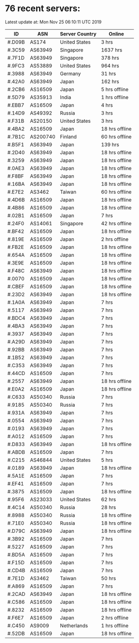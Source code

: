 # 76 recent servers:

Latest update at: Mon Nov 25 06:10:11 UTC 2019

| ID | ASN | Server Country | Online |
| -- | --- | -------------- | ------ |
| #.D09B | AS174 | United States | 3 hrs |
| #.3C59 | AS63949 | Singapore | 1637 hrs |
| #.7F1D | AS63949 | Singapore | 378 hrs |
| #.9FC3 | AS53889 | United States | 964 hrs |
| #.3988 | AS63949 | Germany | 31 hrs |
| #.42A0 | AS63949 | Japan | 162 hrs |
| #.2CB6 | AS16509 | Japan | 5 hrs offline |
| #.5D79 | AS35913 | India | 1 hrs offline |
| #.EBB7 | AS16509 | Japan | 4 hrs |
| #.14D9 | AS49392 | Russia | 3 hrs |
| #.F31B | AS20150 | United States | 3 hrs |
| #.4BA2 | AS16509 | Japan | 18 hrs offline |
| #.7B1C | AS200740 | Finland | 60 hrs offline |
| #.B5F1 | AS63949 | Japan | 139 hrs |
| #.2D40 | AS63949 | Japan | 18 hrs offline |
| #.3259 | AS63949 | Japan | 18 hrs offline |
| #.0AE3 | AS63949 | Japan | 18 hrs offline |
| #.F8BF | AS63949 | Japan | 18 hrs offline |
| #.16BA | AS63949 | Japan | 18 hrs offline |
| #.E7E2 | AS3462 | Taiwan | 60 hrs offline |
| #.4D6B | AS16509 | Japan | 18 hrs offline |
| #.4B86 | AS16509 | Japan | 18 hrs offline |
| #.02B1 | AS16509 | Japan | 7 hrs |
| #.24F0 | AS14061 | Singapore | 42 hrs offline |
| #.BF42 | AS16509 | Japan | 18 hrs offline |
| #.819E | AS16509 | Japan | 2 hrs offline |
| #.FB2E | AS16509 | Japan | 18 hrs offline |
| #.654A | AS16509 | Japan | 18 hrs offline |
| #.3E9E | AS16509 | Japan | 18 hrs offline |
| #.F48C | AS63949 | Japan | 18 hrs offline |
| #.0070 | AS16509 | Japan | 18 hrs offline |
| #.CBEF | AS16509 | Japan | 18 hrs offline |
| #.23D2 | AS63949 | Japan | 18 hrs offline |
| #.1A0A | AS63949 | Japan | 7 hrs |
| #.5117 | AS63949 | Japan | 7 hrs |
| #.BDC4 | AS63949 | Japan | 7 hrs |
| #.4BA3 | AS63949 | Japan | 7 hrs |
| #.3937 | AS63949 | Japan | 7 hrs |
| #.A29D | AS63949 | Japan | 7 hrs |
| #.92BB | AS63949 | Japan | 7 hrs |
| #.1B52 | AS63949 | Japan | 7 hrs |
| #.C353 | AS63949 | Japan | 7 hrs |
| #.44CD | AS16509 | Japan | 7 hrs |
| #.2557 | AS63949 | Japan | 18 hrs offline |
| #.E0A2 | AS16509 | Japan | 18 hrs offline |
| #.C633 | AS50340 | Russia | 7 hrs |
| #.9185 | AS50340 | Russia | 7 hrs |
| #.931A | AS63949 | Japan | 7 hrs |
| #.0554 | AS63949 | Japan | 7 hrs |
| #.0193 | AS63949 | Japan | 7 hrs |
| #.A012 | AS16509 | Japan | 7 hrs |
| #.D833 | AS63949 | Japan | 18 hrs offline |
| #.ABDB | AS16509 | Japan | 7 hrs |
| #.C215 | AS46844 | United States | 5 hrs |
| #.0189 | AS63949 | Japan | 18 hrs offline |
| #.5A1E | AS16509 | Japan | 7 hrs |
| #.EF41 | AS16509 | Japan | 7 hrs |
| #.3875 | AS16509 | Japan | 18 hrs offline |
| #.95F6 | AS23033 | United States | 62 hrs |
| #.4C14 | AS50340 | Russia | 28 hrs |
| #.8988 | AS50340 | Russia | 18 hrs offline |
| #.71E0 | AS50340 | Russia | 18 hrs offline |
| #.D79C | AS63949 | Japan | 18 hrs offline |
| #.3B92 | AS16509 | Japan | 7 hrs |
| #.5227 | AS16509 | Japan | 7 hrs |
| #.BD5A | AS16509 | Japan | 7 hrs |
| #.F15D | AS16509 | Japan | 7 hrs |
| #.CD4B | AS16509 | Japan | 7 hrs |
| #.7E1D | AS3462 | Taiwan | 50 hrs |
| #.A869 | AS16509 | Japan | 7 hrs |
| #.2CAD | AS63949 | Japan | 18 hrs offline |
| #.C586 | AS16509 | Japan | 18 hrs offline |
| #.8232 | AS16509 | Japan | 18 hrs offline |
| #.F6E7 | AS16509 | Japan | 2 hrs offline |
| #.C450 | AS9009 | Netherlands | 1 hrs offline |
| #.52DB | AS16509 | Japan | 18 hrs offline |

